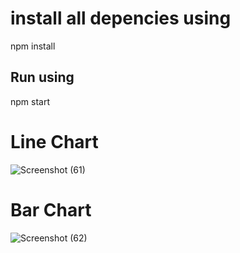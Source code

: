 # install all depencies using 
npm install

## Run using
npm start

# Line Chart
![Screenshot (61)](https://user-images.githubusercontent.com/73522426/235579503-68d3f5e8-1bf5-40d0-9c9d-dd80ab76d6df.png)

# Bar Chart

![Screenshot (62)](https://user-images.githubusercontent.com/73522426/235579581-6eefb8f8-a266-4df1-80b1-9cc6c1dbd421.png)
